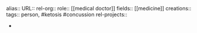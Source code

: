 alias::
URL::
rel-org::
role:: [[medical doctor]] 
fields:: [[medicine]] 
creations:: 
tags:: person, #ketosis #concussion 
rel-projects::

-